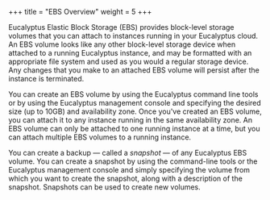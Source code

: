 +++
title = "EBS Overview"
weight = 5
+++

Eucalyptus Elastic Block Storage (EBS) provides block-level storage volumes that you can attach to instances running in your Eucalyptus cloud. An EBS volume looks like any other block-level storage device when attached to a running Eucalyptus instance, and may be formatted with an appropriate file system and used as you would a regular storage device. Any changes that you make to an attached EBS volume will persist after the instance is terminated. 

You can create an EBS volume by using the Eucalyptus command line tools or by using the Eucalyptus management console and specifying the desired size (up to 10GB) and availability zone. Once you've created an EBS volume, you can attach it to any instance running in the same availability zone. An EBS volume can only be attached to one running instance at a time, but you can attach multiple EBS volumes to a running instance. 

You can create a backup — called a *snapshot* — of any Eucalyptus EBS volume. You can create a snapshot by using the command-line tools or the Eucalyptus management console and simply specifying the volume from which you want to create the snapshot, along with a description of the snapshot. Snapshots can be used to create new volumes. 

